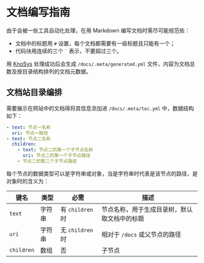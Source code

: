 # 文档编写指南

由于会被一些工具自动化处理，在用 Markdown 编写文档时需尽可能规范些：

- 文档中的标题用 `#` 设置，每个文档都需要有一级标题且只能有一个；
- 代码块用连续的三个 <code>`</code> 表示，不要超过三个。

用 [KnoSys](https://knosysio.github.io/) 处理成功后会生成 `/docs/.meta/generated.yml` 文件，内容为文档总数及按目录结构排列的文档元数据。

## 文档站目录编排

需要展示在网站中的文档得将其信息添加进 `/docs/.meta/toc.yml` 中，数据结构如下：

```yml
- text: 节点一名称
  uri: 节点一路径
- text: 节点二名称
  children:
    - text: 节点二的第一个子节点名称
      uri: 节点二的第一个子节点路径
    - 节点二的第二个子节点路径
```

每个节点的数据类型可以是字符串或对象，当是字符串时代表是该节点的路径，是对象时的含义为：

| 键名 | 类型 | 必需 | 描述 |
| --- | --- | --- | --- |
| `text` | 字符串 | 有 `children` 时 | 节点名称，用于生成目录树，默认取文档中的标题 |
| `uri` | 字符串 | 无 `children` 时 | 相对于 `/docs` 或父节点的路径 |
| `children` | 数组 | 否 | 子节点 |
